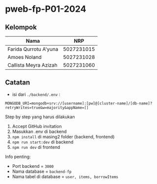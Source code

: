 # pweb-fp-P01-2024

## Kelompok

| Nama                    | NRP        |
|-------------------------|------------|
| Farida Qurrotu A'yuna   | 5027231015 |
| Amoes Noland            | 5027231028 |
| Callista Meyra Azizah   | 5027231060 |

## Catatan

* isi dari `./backend/.env` :
```
MONGODB_URI=mongodb+srv://[username]:[pw]@[cluster-name]/[db-name]?retryWrites=true&w=majority&appName=[]
```

Step by step yang harus dilakukan
1. Accept GitHub invitation
2. Masukkan .env di backend
3. `npm install` di masing2 folder (backend, frontend)
4. `npm run start:dev` di backend
5. `npm run dev` di frontend

Info penting:
* Port backend = `3000`
* Nama database = `backend-fp`
* Nama tabel di database = `user, items, borrowItems`